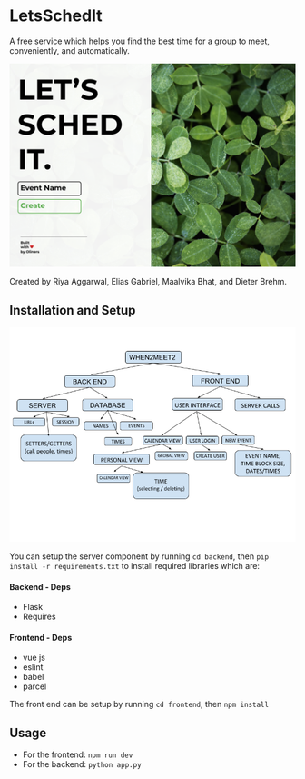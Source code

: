 # LetsSchedIt
A free service which helps you find the best time for a group to meet, conveniently, and automatically.  

![Mockup](documentation/Mockups/Desktop-Home-LeavesHalf.png)

Created by Riya Aggarwal, Elias Gabriel, Maalvika Bhat, and Dieter Brehm.


## Installation and Setup 
![AR Diagram](documentation/ARDiagram.png)

You can setup the server component by running
`cd backend`, then `pip install -r requirements.txt` to install required libraries which are:  

#### Backend - Deps
* Flask  
* Requires  

#### Frontend - Deps 
* vue js  
* eslint  
* babel  
* parcel  

The front end can be setup by running
`cd frontend`, then `npm install`

## Usage  
* For the frontend: `npm run dev`  
* For the backend: `python app.py`
